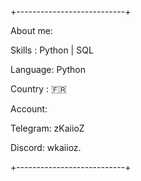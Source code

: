 +---------------------------+

About me:

Skills  : Python | SQL

Language: Python

Country : 🇫🇷

Account:

Telegram: zKaiioZ

Discord: wkaiioz.

+---------------------------+

